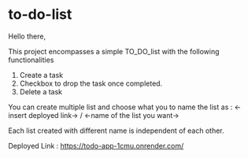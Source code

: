 # to-do-list
Hello there,

This project encompasses a simple TO_DO_list with the following functionalities
1. Create a task
2. Checkbox to drop the task once completed.
1. Delete a task

You can create multiple list and choose what you to name the list as :
<-insert deployed link-> / <-name of the list you want->

Each list created with different name is independent of each other.

Deployed Link : https://todo-app-1cmu.onrender.com/
